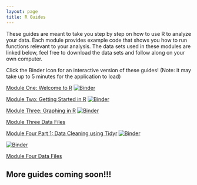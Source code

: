 ```yaml
---
layout: page
title: R Guides
---
```


These guides are meant to take you step by step on how to use R to analyze your data. Each module provides example code that shows you how to run functions relevant to your analysis. The data sets used in these modules are linked below, feel free to download the data sets and follow along on your own computer. 

Click the Binder icon for an interactive version of these guides! (Note: it may take up to 5 minutes for the application to load)



[Module One: Welcome to R](module1/2022-04-06-welcome-to-r.md)
[![Binder](https://mybinder.org/badge_logo.svg)](https://mybinder.org/v2/gh/UNCW-Randall-Library/UNCW-Randall-Library.github.io/master?labpath=Welcome%20to%20R%20(5).ipynb)

[Module Two: Getting Started in R](module2/Module2.md)
[![Binder](https://mybinder.org/badge_logo.svg)](https://mybinder.org/v2/gh/UNCW-Randall-Library/UNCW-Randall-Library.github.io/master?labpath=Getting%20Started%20in%20R%20(5).ipynb)

[Module Three: Graphing in R](module3/Module3.md)
[![Binder](https://mybinder.org/badge_logo.svg)](https://mybinder.org/v2/gh/UNCW-Randall-Library/UNCW-Randall-Library.github.io/master?labpath=Graphing%20in%20R-Interactive.ipynb)

[Module Three Data Files](https://github.com/UNCW-Randall-Library/UNCW-Randall-Library.github.io/blob/a2504a42241c838c88aef12492a7bc0dc85e0c16/module3/Graphing%20with%20R%20Data%20Files%20(2).zip)

[Module Four Part 1: Data Cleaning using Tidyr](module4/Module4P1.md)
[![Binder](https://mybinder.org/badge_logo.svg)](https://mybinder.org/v2/gh/UNCW-Randall-Library/UNCW-Randall-Library.github.io/master?labpath=Data%20Wrangling%20Part%201%20No%20Output.ipynb)

[![Binder](https://mybinder.org/badge_logo.svg)](https://mybinder.org/v2/gh/UNCW-Randall-Library/UNCW-Randall-Library.github.io/master?labpath=Data%20Wrangling%20Part%202%20(1).ipynb)

[Module Four Data Files](module4/messydata.xlsx)

## More guides coming soon!!!
